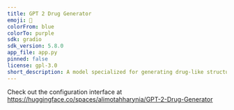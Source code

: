 ```yaml
---
title: GPT 2 Drug Generator
emoji: 🐢
colorFrom: blue
colorTo: purple
sdk: gradio
sdk_version: 5.8.0
app_file: app.py
pinned: false
license: gpl-3.0
short_description: A model specialized for generating drug-like structures.
---
```


Check out the configuration interface at https://huggingface.co/spaces/alimotahharynia/GPT-2-Drug-Generator
